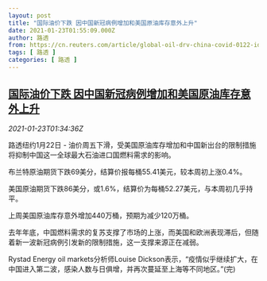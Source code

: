 ```yaml
---
layout: post
title: "国际油价下跌 因中国新冠病例增加和美国原油库存意外上升"
date: 2021-01-23T01:55:09.000Z
author: 路透
from: https://cn.reuters.com/article/global-oil-drv-china-covid-0122-idCNKBS29S01S
tags: [ 路透 ]
categories: [ 路透 ]
---
```

<!--1611366909000-->
[国际油价下跌 因中国新冠病例增加和美国原油库存意外上升](https://cn.reuters.com/article/global-oil-drv-china-covid-0122-idCNKBS29S01S)
------

<div>
<div><i>2021-01-23T01:34:36Z</i></div><p>路透纽约1月22日 - 油价周五下滑，受美国原油库存增加和中国新出台的限制措施将抑制中国这一全球最大石油进口国燃料需求的影响。</p><p>布兰特原油期货下跌69美分，结算价报每桶55.41美元，较本周初上涨0.4%。</p><p>美国原油期货下跌86美分，或1.6%，结算价为每桶52.27美元，与本周初几乎持平。</p><p>上周美国原油库存意外增加440万桶，预期为减少120万桶。</p><p>去年年底，中国燃料需求的复苏支撑了市场的上涨，而美国和欧洲表现滞后，但随着新一波新冠病例引发新的限制措施，这一支撑来源正在减弱。</p><p>Rystad Energy oil markets分析师Louise Dickson表示，“疫情似乎继续扩大，在中国进入第二波，感染人数与日俱增，并再次蔓延至上海等不同地区。”(完)</p>
</div>
